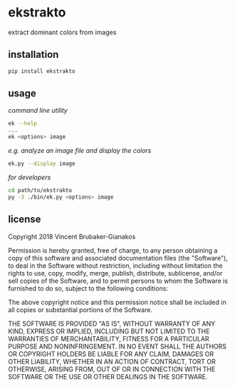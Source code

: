 ekstrakto
=====
extract dominant colors from images

installation
-----
```sh
pip install ekstrakto
```

usage
-----

_command line utility_
```sh
ek --help
...
ek <options> image
```
_e.g. analyze an image file and display the colors_
```sh
ek.py --display image
```
_for developers_
```sh
cd path/to/ekstrakto
py -3 ./bin/ek.py <options> image
```

license
-----
Copyright 2018 Vincent Brubaker-Gianakos

Permission is hereby granted, free of charge, to any person obtaining a copy of this software and associated documentation files (the "Software"), to deal in the Software without restriction, including without limitation the rights to use, copy, modify, merge, publish, distribute, sublicense, and/or sell copies of the Software, and to permit persons to whom the Software is furnished to do so, subject to the following conditions:

The above copyright notice and this permission notice shall be included in all copies or substantial portions of the Software.

THE SOFTWARE IS PROVIDED "AS IS", WITHOUT WARRANTY OF ANY KIND, EXPRESS OR IMPLIED, INCLUDING BUT NOT LIMITED TO THE WARRANTIES OF MERCHANTABILITY, FITNESS FOR A PARTICULAR PURPOSE AND NONINFRINGEMENT. IN NO EVENT SHALL THE AUTHORS OR COPYRIGHT HOLDERS BE LIABLE FOR ANY CLAIM, DAMAGES OR OTHER LIABILITY, WHETHER IN AN ACTION OF CONTRACT, TORT OR OTHERWISE, ARISING FROM, OUT OF OR IN CONNECTION WITH THE SOFTWARE OR THE USE OR OTHER DEALINGS IN THE SOFTWARE.
